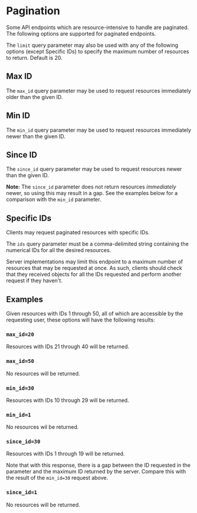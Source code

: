# Pagination
Some API endpoints which are resource-intensive to handle are paginated. The following options are supported for paginated endpoints.

The `limit` query parameter may also be used with any of the following options (except Specific IDs) to specify the maximum number of resources to return. Default is 20.

## Max ID
The `max_id` query parameter may be used to request resources immediately older than the given ID.

## Min ID
The `min_id` query parameter may be used to request resources immediately newer than the given ID.

## Since ID
The `since_id` query parameter may be used to request resources newer than the given ID.

**Note:** The `since_id` parameter does not return resources _immediately_ newer, so using this may result in a gap. See the examples below for a comparison with the `min_id` parameter.

## Specific IDs
Clients may request paginated resources with specific IDs.

The `ids` query parameter must be a comma-delimited string containing the numerical IDs for all the desired resources.

Server implementations may limit this endpoint to a maximum number of resources that may be requested at once. As such, clients should check that they received objects for all the IDs requested and perform another request if they haven't.

## Examples
Given resources with IDs 1 through 50, all of which are accessible by the requesting user, these options will have the following results:

### `max_id=20`
Resources with IDs 21 through 40 will be returned.

### `max_id=50`
No resources will be returned.

### `min_id=30`
Resources with IDs 10 through 29 will be returned.

### `min_id=1`
No resources wil be returned.

### `since_id=30`
Resources with IDs 1 through 19 will be returned.

Note that with this response, there is a gap between the ID requested in the parameter and the maximum ID returned by the server. Compare this with the result of the `min_id=30` request above.

### `since_id=1`
No resources will be returned.